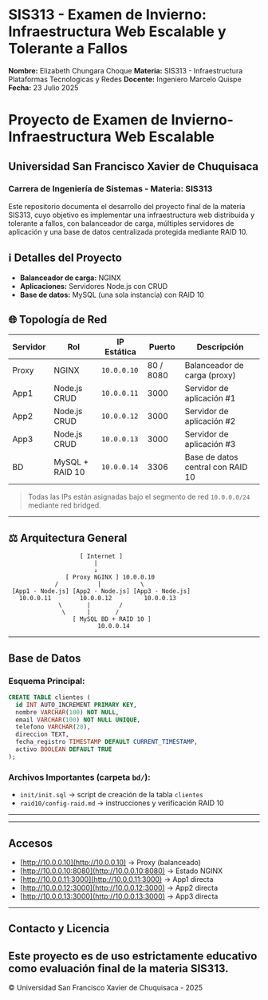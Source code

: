 # SIS313 - Examen de Invierno: Infraestructura Web Escalable y Tolerante a Fallos
**Nombre:** Elizabeth Chungara Choque
**Materia:** SIS313 - Infraestructura Plataformas Tecnologicas y Redes
**Docente:** Ingeniero Marcelo Quispe
**Fecha:** 23 Julio 2025

# Proyecto de Examen de Invierno- Infraestructura Web Escalable

## Universidad San Francisco Xavier de Chuquisaca

### Carrera de Ingeniería de Sistemas - Materia: SIS313

Este repositorio documenta el desarrollo del proyecto final de la materia SIS313, cuyo objetivo es implementar una infraestructura web distribuida y tolerante a fallos, con balanceador de carga, múltiples servidores de aplicación y una base de datos centralizada protegida mediante RAID 10.

## ℹ️ Detalles del Proyecto

* **Balanceador de carga:** NGINX
* **Aplicaciones:** Servidores Node.js con CRUD
* **Base de datos:** MySQL (una sola instancia) con RAID 10

## 🌐 Topología de Red

| Servidor | Rol             | IP Estática | Puerto    | Descripción                       |
| -------- | --------------- | ----------- | --------- | --------------------------------- |
| Proxy    | NGINX           | `10.0.0.10` | 80 / 8080 | Balanceador de carga (proxy)      |
| App1     | Node.js CRUD    | `10.0.0.11` | 3000      | Servidor de aplicación #1         |
| App2     | Node.js CRUD    | `10.0.0.12` | 3000      | Servidor de aplicación #2         |
| App3     | Node.js CRUD    | `10.0.0.13` | 3000      | Servidor de aplicación #3         |
| BD       | MySQL + RAID 10 | `10.0.0.14` | 3306      | Base de datos central con RAID 10 |

> Todas las IPs están asignadas bajo el segmento de red `10.0.0.0/24` mediante red bridged.

---

## ⚖️ Arquitectura General

```
                    [ Internet ]
                        |
                        ↓
                [ Proxy NGINX ] 10.0.0.10
             /           |           \
 [App1 - Node.js] [App2 - Node.js] [App3 - Node.js]
   10.0.0.11        10.0.0.12         10.0.0.13
              \       |        /
               \      |       /
                  [ MySQL BD + RAID 10 ]
                         10.0.0.14
```

---


## Base de Datos

### Esquema Principal:

```sql
CREATE TABLE clientes (
  id INT AUTO_INCREMENT PRIMARY KEY,
  nombre VARCHAR(100) NOT NULL,
  email VARCHAR(100) NOT NULL UNIQUE,
  telefono VARCHAR(20),
  direccion TEXT,
  fecha_registro TIMESTAMP DEFAULT CURRENT_TIMESTAMP,
  activo BOOLEAN DEFAULT TRUE
);
```

### Archivos Importantes (carpeta `bd/`):

* `init/init.sql` → script de creación de la tabla `clientes`
* `raid10/config-raid.md` → instrucciones y verificación RAID 10

---

---

## Accesos

* [http://10.0.0.10](http://10.0.0.10)           → Proxy (balanceado)
* [http://10.0.0.10:8080](http://10.0.0.10:8080) → Estado NGINX
* [http://10.0.0.11:3000](http://10.0.0.11:3000) → App1 directa
* [http://10.0.0.12:3000](http://10.0.0.12:3000) → App2 directa
* [http://10.0.0.13:3000](http://10.0.0.13:3000) → App3 directa

---

## Contacto y Licencia

Este proyecto es de uso **estrictamente educativo** como evaluación final de la materia SIS313. 
---

© Universidad San Francisco Xavier de Chuquisaca - 2025

